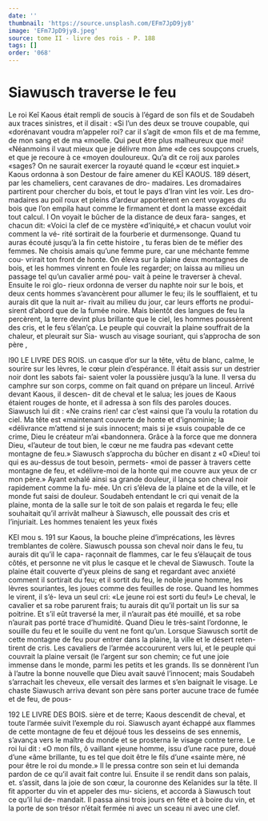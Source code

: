 ```yaml
---
date: ''
thumbnail: 'https://source.unsplash.com/EFm7JpD9jy8'
image: 'EFm7JpD9jy8.jpeg'
source: tome II - livre des rois - P. 188
tags: []
order: '068'
---
```


# Siawusch traverse le feu

Le roi Keî Kaous était rempli de soucis à l’égard
de son fils et de Soudabeh aux traces sinistres, et il disait : «Si l’un des deux se trouve coupable, qui «dorénavant voudra m’appeler roi? car il s’agit de
«mon fils et de ma femme, de mon sang et de ma «moelle. Qui peut être plus malheureux que moi! «Néanmoins il vaut mieux que je délivre mon âme
«de ces soupçons cruels, et que je recoure à ce «moyen douloureux. Qu’a dit ce roij aux paroles «sages? On ne saurait exercer la royauté quand le «cœur est inquiet.»
Kaous ordonna à son Destour de faire amener du
KEÎ KAOUS. 189 désert, par les chameliers, cent caravanes de dro-
madaires. Les dromadaires partirent pour chercher du bois, et tout le pays d’Iran vint les voir. Les dro- madaires au poil roux et pleins d’ardeur apportèrent
en cent voyages du bois que l’on empila haut comme
le firmament et dont la masse excédait tout calcul. I On voyait le bûcher de la distance de deux fara- sanges, et chacun dit: «Voici la clef de ce mystère
«d’iniquité,» et chacun voulut voir comment la vé-
rité sortirait de la fourberie et durmensonge. Quand tu auras écouté jusqu’à la fin cette histoire , tu
feras bien de te méfier des femmes. Ne choisis amais qu’une femme pure, car une méchante femme cou- vrirait ton front de honte.
On éleva sur la plaine deux montagnes de bois, et les hommes vinrent en foule les regarder; on laissa au milieu un passage tel qu’un cavalier armé pou-
vait à peine le traverser à cheval. Ensuite le roi glo- rieux ordonna de verser du naphte noir sur le bois, et deux cents hommes s’avancèrent pour allumer le
feu; ils le soufflaient, et tu aurais dit que la nuit ar- rivait au milieu du jour, car leurs efforts ne produi- sirent d’abord que de la fumée noire. Mais bientôt
des langues de feu la percèrent, la terre devint plus brillante que le ciel, les hommes poussèrent des
cris, et le feu s’élan’ça. Le peuple qui couvrait la
plaine souffrait de la chaleur, et pleurait sur Sia- wusch au visage souriant, qui s’approcha de son père ,

l90 LE LIVRE DES ROIS.
un casque d’or sur la tête, vêtu de blanc, calme, le sourire sur les lèvres, le cœur plein d’espérance. Il
était assis sur un destrier noir dont les sabots fai- saient voler la poussière jusqu’à la lune. Il versa du camphre sur son corps, comme on fait quand on prépare un linceul. Arrivé devant Kaous, il descen-
dit de cheval et le salua; les joues de Kaous étaient rouges de honte, et il adressa à son fils des paroles douces. Siawusch lui dit : «Ne crains rien! car c’est «ainsi que l’a voulu la rotation du ciel. Ma tête est «maintenant couverte de honte et d’ignominie; la «délivrance m’attend si je suis innocent; mais si je
«suis coupable de ce crime, Dieu le créateur m’ai «bandonnera. Grâce à la force que me donnera Dieu, «l’auteur de tout bien, le cœur ne me faudra pas «devant cette montagne de feu.»
Siawusch s’approcha du bûcher en disant z «0 «Dieu! toi qui es au-dessus de tout besoin, permets- «moi de passer à travers cette montagne de feu, et «délivre-moi de la honte qui me couvre aux yeux de
cr mon père.» Ayant exhalé ainsi sa grande douleur,
il lança son cheval noir rapidement comme la fu- mée. Un cri s’éleva de la plaine et de la ville, et le
monde fut saisi de douleur. Soudabeh entendant le cri qui venait de la plaine, monta de la salle sur le toit de son palais et regarda le feu; elle souhaitait qu’il arrivât malheur à Siawusch, elle poussait des
cris et l’injuriait. Les hommes tenaient les yeux fixés

KEI mou s. 191 sur Kaous, la bouche pleine d’imprécations, les
lèvres tremblantes de colère. Siawusch poussa son cheval noir dans le feu, tu aurais dit qu’il le capa- raçonnait de flammes, car le feu s’élauçait de tous
côtés, et personne ne vit plus le casque et le cheval de Siawusch. Toute la plaine était couverte d’yeux pleins de sang et regardant avec anxiété comment
il sortirait du feu; et il sortit du feu, le noble jeune homme, les lèvres souriantes, les joues comme des feuilles de rose. Quand les hommes le virent, il s’é-
leva un seul cri: «Le jeune roi est sorti du feu!»
Le cheval, le cavalier et sa robe parurent frais; tu aurais dit qu’il portait un lis sur sa poitrine. Et s’il
eût traversé la mer, il n’aurait pas été mouillé, et sa
robe n’aurait pas porté trace d’humidité. Quand
Dieu le très-saint l’ordonne, le souille du feu et le souille du vent ne font qu’un.
Lorsque Siawusch sortit de cette montagne de feu pour entrer dans la plaine, la ville et le désert reten- tirent de cris. Les cavaliers de l’armée accoururent
vers lui, et le peuple qui couvrait la plaine versait (le l’argent sur son chemin; ce fut une joie immense dans le monde, parmi les petits et les grands. Ils se donnèrent l’un à l’autre la bonne nouvelle que Dieu
avait sauvé l’innocent; mais Soudabeh s’arrachait les cheveux, elle versait des larmes et s’en baignait le visage. Le chaste Siawusch arriva devant son père sans porter aucune trace de fumée et de feu, de pous-

192 LE LIVRE DES BOIS.
sière et de terre; Kaous descendit de cheval, et toute l’armée suivit l’exemple du roi. Siawusch ayant échappé aux flammes de cette montagne de feu et déjoué tous les desseins de ses ennemis, s’avança
vers le maître du monde et se prosterna le visage contre terre. Le roi lui dit : «O mon fils, ô vaillant «jeune homme, issu d’une race pure, doué d’une
«âme brillante, tu es tel que doit être le fils d’une
«sainte mère, né pour être le roi du monde.» Il le
pressa contre son sein et lui demanda pardon de ce qu’il avait fait contre lui.
Ensuite il se rendit dans son palais, et. s’assit, dans la joie de son cœur, la couronne des Keîanides sur la tête. Il fit apporter du vin et appeler des mu- siciens, et accorda à Siawusch tout ce qu’il lui de- mandait. Il passa ainsi trois jours en fête et à boire du vin, et la porte de son trésor n’était fermée ni
avec un sceau ni avec une clef.
